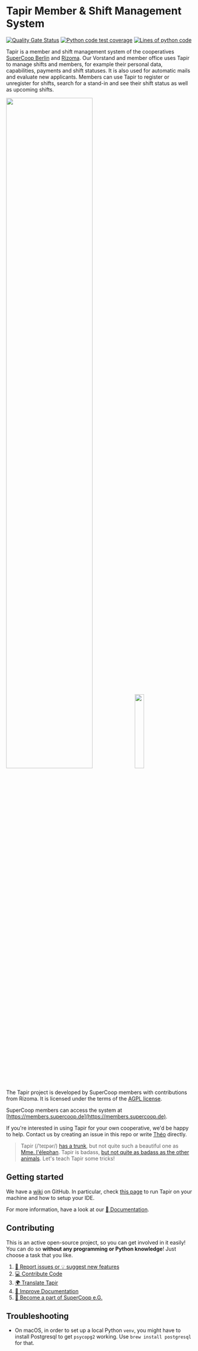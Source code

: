 # Tapir Member & Shift Management System

[![Quality Gate Status](https://sonarcloud.io/api/project_badges/measure?project=SuperCoopBerlin_tapir&metric=alert_status)](https://sonarcloud.io/summary/new_code?id=SuperCoopBerlin_tapir)
[![Python code test coverage](https://sonarcloud.io/api/project_badges/measure?project=SuperCoopBerlin_tapir&metric=coverage)](https://sonarcloud.io/summary/new_code?id=SuperCoopBerlin_tapir)
[![Lines of python code](https://sonarcloud.io/api/project_badges/measure?project=SuperCoopBerlin_tapir&metric=ncloc)](https://sonarcloud.io/summary/new_code?id=SuperCoopBerlin_tapir)

Tapir is a member and shift management system of the cooperatives [SuperCoop Berlin](https://supercoop.de) and [Rizoma](https://www.rizomacoop.pt/).
Our Vorstand and member office uses Tapir to manage shifts and members, for example their personal data, capabilities,
payments and shift statuses. It is also used for automatic mails and evaluate new applicants.
Members can use Tapir to register or unregister for shifts, search for a stand-in and see their shift status as well as
upcoming shifts.

<img src="https://user-images.githubusercontent.com/18083323/179391686-4cfa724f-4847-4859-aba4-f074722d69ca.png" width="68%"/> <img src="https://user-images.githubusercontent.com/18083323/179391799-96f4e204-9bd2-4739-b8f9-3bc25a70f717.JPG" width="22.6%"/>

The Tapir project is developed by SuperCoop members with contributions from Rizoma. It is licensed under the terms of the [AGPL license](LICENSE.md).

SuperCoop members can access the system at [https://members.supercoop.de](https://members.supercoop.de).

If you're interested in using Tapir for your own cooperative, we'd be happy to help. Contact us by creating an issue in this repo or write [Théo](https://github.com/Theophile-Madet) directly.

> Tapir (/ˈteɪpər/) [has a trunk](https://www.youtube.com/watch?v=JgwBecM_E6Q), but not quite such a beautiful one
> as [Mme. l'élephan](https://github.com/elefan-grenoble/gestion-compte). Tapir is
> badass, [but not quite as badass as the other animals](https://www.youtube.com/watch?v=zJm6nDnR2SE). Let's teach Tapir
> some tricks!

## Getting started
We have a [wiki](https://github.com/SuperCoopBerlin/tapir/wiki) on GitHub. In particular, check [this page](https://github.com/SuperCoopBerlin/tapir/wiki/Setting-up-you-development-environment) to run Tapir on your machine and how to setup your IDE.

For more information, have a look at our [:book: Documentation](CONTRIBUTING.md#documentation).

## Contributing

This is an active open-source project, so you can get involved in it easily!
You can do so **without any programming or Python knowledge**! Just choose a task that you like.

1. [:bug: Report issues or :bulb: suggest new features](CONTRIBUTING.md#report-issues-or-suggest-new-features)
2. [:computer: Contribute Code](CONTRIBUTING.md#contribute-code)
3. [:earth_africa: Translate Tapir](CONTRIBUTING.md#translate-tapir)
4. [:book: Improve Documentation](CONTRIBUTING.md#documentation)
5. [:apple: Become a part of SuperCoop e.G.](https://supercoop.de/en/joinus/)

## Troubleshooting

* On macOS, in order to set up a local Python `venv`, you might have to install Postgresql to get `psycopg2` working.
  Use `brew install postgresql` for that.
